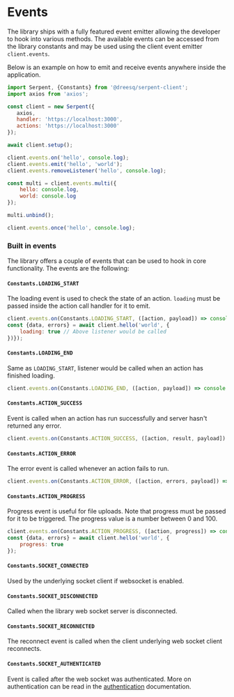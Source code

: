 # Events

The library ships with a fully featured event emitter allowing the developer to hook into various methods. The available events can be accessed from the library constants and may be used using the client event emitter ```client.events```.

Below is an example on how to emit and receive events anywhere inside the application.

```js
import Serpent, {Constants} from '@dreesq/serpent-client';
import axios from 'axios';

const client = new Serpent({
   axios,
   handler: 'https://localhost:3000',
   actions: 'https://localhost:3000'
});

await client.setup();

client.events.on('hello', console.log);
client.events.emit('hello', 'world');
client.events.removeListener('hello', console.log);

const multi = client.events.multi({
    hello: console.log,
    world: console.log
});

multi.unbind();

client.events.once('hello', console.log);
```

### Built in events

The library offers a couple of events that can be used to hook in core functionality. The events are the following:

#### ```Constants.LOADING_START```
The loading event is used to check the state of an action. ```loading``` must be passed inside the action call handler for it to emit.

```js
client.events.on(Constants.LOADING_START, ([action, payload]) => console.log(`Doing action ${action} with payload`, payload));
const {data, errors} = await client.hello('world', {
    loading: true // Above listener would be called
})}); 
```

#### ```Constants.LOADING_END```
Same as `LOADING_START`, listener would be called when an action has finished loading.

```js
client.events.on(Constants.LOADING_END, ([action, payload]) => console.log(`Finished action ${action} with payload`, payload));
````

#### ```Constants.ACTION_SUCCESS```
Event is called when an action has run successfully and server hasn't returned any error.

```js
client.events.on(Constants.ACTION_SUCCESS, ([action, result, payload]) => console.log(`Finished action ${action} with payload`, payload, 'result', result));
````

#### ```Constants.ACTION_ERROR```
The error event is called whenever an action fails to run.

```js
client.events.on(Constants.ACTION_ERROR, ([action, errors, payload]) => console.log(`Action ${action} failed with payload`, payload, 'errors', errors));
````

#### ```Constants.ACTION_PROGRESS```
Progress event is useful for file uploads. Note that progress must be passed for it to be triggered. The progress value is a number between 0 and 100.

```js
client.events.on(Constants.ACTION_PROGRESS, ([action, progress]) => console.log(`Action ${action} is ${progress} done.`));
const {data, errors} = await client.hello('world', {
    progress: true
});
```

#### ```Constants.SOCKET_CONNECTED```
Used by the underlying socket client if websocket is enabled.

#### ```Constants.SOCKET_DISCONNECTED```
Called when the library web socket server is disconnected.

#### ```Constants.SOCKET_RECONNECTED```
The reconnect event is called when the client underlying web socket client reconnects.

#### ```Constants.SOCKET_AUTHENTICATED```
Event is called after the web socket was authenticated. More on authentication can be read in the [authentication](/client/auth) documentation.
